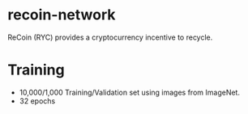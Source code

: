 # recoin-network
ReCoin (RYC) provides a cryptocurrency incentive to recycle.

# Training

- 10,000/1,000 Training/Validation set using images from ImageNet. 
- 32 epochs
